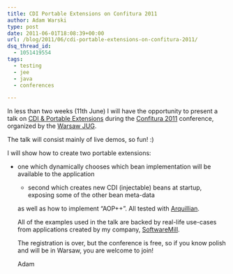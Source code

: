 ```yaml
---
title: CDI Portable Extensions on Confitura 2011
author: Adam Warski
type: post
date: 2011-06-01T18:08:39+00:00
url: /blog/2011/06/cdi-portable-extensions-on-confitura-2011/
dsq_thread_id:
  - 1051419554
tags:
  - testing
  - jee
  - java
  - conferences

---
```

In less than two weeks (11th June) I will have the opportunity to present a talk on [CDI & Portable Extensions][1] during the [Confitura 2011][2] conference, organized by the [Warsaw JUG][3].

The talk will consist mainly of live demos, so fun! :)

I will show how to create two portable extensions:

  * one which dynamically chooses which bean implementation will be available to the application 
      * second which creates new CDI (injectable) beans at startup, exposing some of the other bean meta-data </ul> 
        as well as how to implement &#8220;AOP++&#8221;. All tested with [Arquillian][4].
        
        All of the examples used in the talk are backed by real-life use-cases from applications created by my company, [SoftwareMill][5].
        
        The registration is over, but the conference is free, so if you know polish and will be in Warsaw, you are welcome to join!
        
        Adam

 [1]: http://seamframework.org/Weld
 [2]: http://confitura.pl
 [3]: http://groups.google.com/group/warszawa-jug
 [4]: http://www.jboss.org/arquillian
 [5]: http://www.softwaremill.eu
